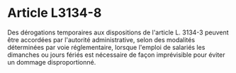 # Article L3134-8

Des dérogations temporaires aux dispositions de l'article L. 3134-3 peuvent être accordées par l'autorité administrative, selon des modalités déterminées par voie réglementaire, lorsque l'emploi de salariés les dimanches ou jours fériés est nécessaire de façon imprévisible pour éviter un dommage disproportionné.